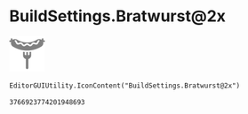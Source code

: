# BuildSettings.Bratwurst@2x
![](/img/BuildSettings.Bratwurst@2x.png)

``` CSharp
EditorGUIUtility.IconContent("BuildSettings.Bratwurst@2x")
```
```
3766923774201948693
```
